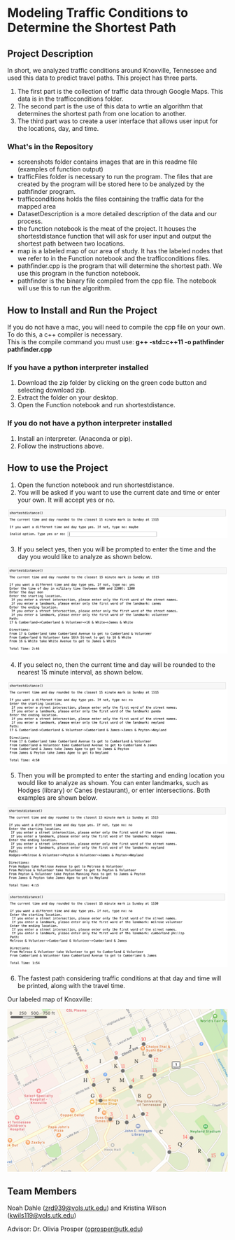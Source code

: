 # Modeling Traffic Conditions to Determine the Shortest Path


## Project Description 

In short, we analyzed traffic conditions around Knoxville, Tennessee and used this data to predict travel paths. This project has three parts. 
1. The first part is the collection of traffic data through Google Maps. This data is in the trafficconditions folder. 
1. The second part is the use of this data to wrtie an algorithm that determines the shortest path from one location to another. 
1. The third part was to create a user interface that allows user input for the locations, day, and time.

### What's in the Repository
- screenshots folder contains images that are in this readme file (examples of function output)
- trafficFiles folder is necessary to run the program. The files that are created by the program will be stored here to be analyzed by the pathfinder program. 
- trafficconditions holds the files containing the traffic data for the mapped area
- DatasetDescription is a more detailed description of the data and our process. 
- the function notebook is the meat of the project. It houses the shortestdistance function that will ask for user input and output the shortest path between two locations. 
- map is a labeled map of our area of study. It has the labeled nodes that we refer to in the Function notebook and the trafficconditions files.
- pathfinder.cpp is the program that will determine the shortest path. We use this program in the function notebook. 
- pathfinder is the binary file compiled from the cpp file. The notebook will use this to run the algorithm.

## How to Install and Run the Project

If you do not have a mac, you will need to compile the cpp file on your own. To do this, a c++ compiler is necessary. \
This is the compile command you must use: **g++ -std=c++11 -o pathfinder pathfinder.cpp**

### If you have a python interpreter installed

1. Download the zip folder by clicking on the green code button and selecting download zip.
2. Extract the folder on your desktop.
3. Open the Function notebook and run shortestdistance.

### If you do not have a python interpreter installed

1. Install an interpreter. (Anaconda or pip).
2. Follow the instructions above.

## How to use the Project
1. Open the function notebook and run shortestdistance. 
2. You will be asked if you want to use the current date and time or enter your own. It will accept yes or no. 

![pic](screenshots/error_check.png)

3. If you select yes, then you will be prompted to enter the time and the day you would like to analyze as shown below. 

![pic](screenshots/Canes-Volunteer.png)

4. If you select no, then the current time and day will be rounded to the nearest 15 minute interval, as shown below. 

![pic](screenshots/Panda-Neyland.png)

5. Then you will be prompted to enter the starting and ending location you would like to analyze as shown. You can enter landmarks, such as Hodges (library) or Canes (restaurant), or enter intersections. Both examples are shown below. 

![pic](screenshots/Hodges-Neyland.png)
![pic](screenshots/Melrose-Cumberland.png)

6. The fastest path considering traffic conditions at that day and time will be printed, along with the travel time. 

Our labeled map of Knoxville: 

![pic](map.png)

## Team Members

Noah Dahle (zrd939@vols.utk.edu) and Kristina Wilson (kwils119@vols.utk.edu)

Advisor: Dr. Olivia Prosper (oprosper@utk.edu)
